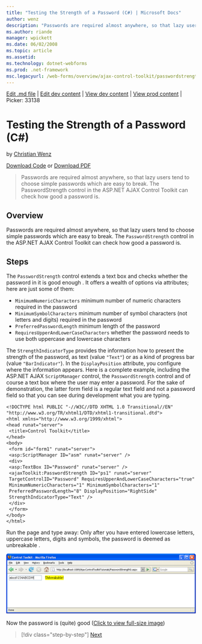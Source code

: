 ```yaml
---
title: "Testing the Strength of a Password (C#) | Microsoft Docs"
author: wenz
description: "Passwords are required almost anywhere, so that lazy users tend to choose simple passwords which are easy to break. The PasswordStrength control in the ASP.N..."
ms.author: riande
manager: wpickett
ms.date: 06/02/2008
ms.topic: article
ms.assetid: 
ms.technology: dotnet-webforms
ms.prod: .net-framework
msc.legacyurl: /web-forms/overview/ajax-control-toolkit/passwordstrength/testing-the-strength-of-a-password-cs
---
```

[Edit .md file](C:\Projects\msc\dev\Msc.Www\Web.ASP\App_Data\github\web-forms\overview\ajax-control-toolkit\passwordstrength\testing-the-strength-of-a-password-cs.md) | [Edit dev content](http://www.aspdev.net/umbraco#/content/content/edit/24838) | [View dev content](http://docs.aspdev.net/tutorials/web-forms/overview/ajax-control-toolkit/passwordstrength/testing-the-strength-of-a-password-cs.html) | [View prod content](http://www.asp.net/web-forms/overview/ajax-control-toolkit/passwordstrength/testing-the-strength-of-a-password-cs) | Picker: 33138

Testing the Strength of a Password (C#)
====================
by [Christian Wenz](https://github.com/wenz)

[Download Code](http://download.microsoft.com/download/9/3/f/93f8daea-bebd-4821-833b-95205389c7d0/PasswordStrength0.cs.zip) or [Download PDF](http://download.microsoft.com/download/2/d/c/2dc10e34-6983-41d4-9c08-f78f5387d32b/passwordstrength0CS.pdf)

> Passwords are required almost anywhere, so that lazy users tend to choose simple passwords which are easy to break. The PasswordStrength control in the ASP.NET AJAX Control Toolkit can check how good a password is.


## Overview

Passwords are required almost anywhere, so that lazy users tend to choose simple passwords which are easy to break. The `PasswordStrength` control in the ASP.NET AJAX Control Toolkit can check how good a password is.

## Steps

The `PasswordStrength` control extends a text box and checks whether the password in it is good enough . It offers a wealth of options via attributes; here are just some of them:

- `MinimumNumericCharacters` minimum number of numeric characters required in the password
- `MinimumSymbolCharacters` minimum number of symbol characters (not letters and digits) required in the password
- `PreferredPasswordLength` minimum length of the password
- `RequiresUpperAndLowerCaseCharacters` whether the password needs to use both uppercase and lowercase characters

The `StrengthIndicatorType` provides the information how to present the strength of the password, as text (value `"Text"`) or as a kind of progress bar (value `"BarIndicator"`). In the `DisplayPosition` attribute, you configure where the information appears. Here is a complete example, including the ASP.NET AJAX `ScriptManager` control, the `PasswordStrength` control and of course a text box where the user may enter a password. For the sake of demonstration, the latter form field is a regular text field and not a password field so that you can see during development what you are typing.

    <!DOCTYPE html PUBLIC "-//W3C//DTD XHTML 1.0 Transitional//EN" "http://www.w3.org/TR/xhtml1/DTD/xhtml1-transitional.dtd">
    <html xmlns="http://www.w3.org/1999/xhtml">
    <head runat="server">
     <title>Control Toolkit</title>
    </head>
    <body>
     <form id="form1" runat="server">
     <asp:ScriptManager ID="asm" runat="server" />
     <div>
     <asp:TextBox ID="Password" runat="server" />
     <ajaxToolkit:PasswordStrength ID="ps1" runat="server" 
     TargetControlID="Password" RequiresUpperAndLowerCaseCharacters="true" 
     MinimumNumericCharacters="1" MinimumSymbolCharacters="1" 
     PreferredPasswordLength="8" DisplayPosition="RightSide" 
     StrengthIndicatorType="Text" />
     </div>
     </form>
    </body>
    </html>

Run the page and type away: Only after you have entered lowercase letters, uppercase letters, digits and symbols, the password is deemed as unbreakable .


[![Now the password is (quite) good](testing-the-strength-of-a-password-cs/_static/image2.png)](testing-the-strength-of-a-password-cs/_static/image1.png)

Now the password is (quite) good ([Click to view full-size image](testing-the-strength-of-a-password-cs/_static/image3.png))

>[!div class="step-by-step"] [Next](testing-the-strength-of-a-password-vb.md)